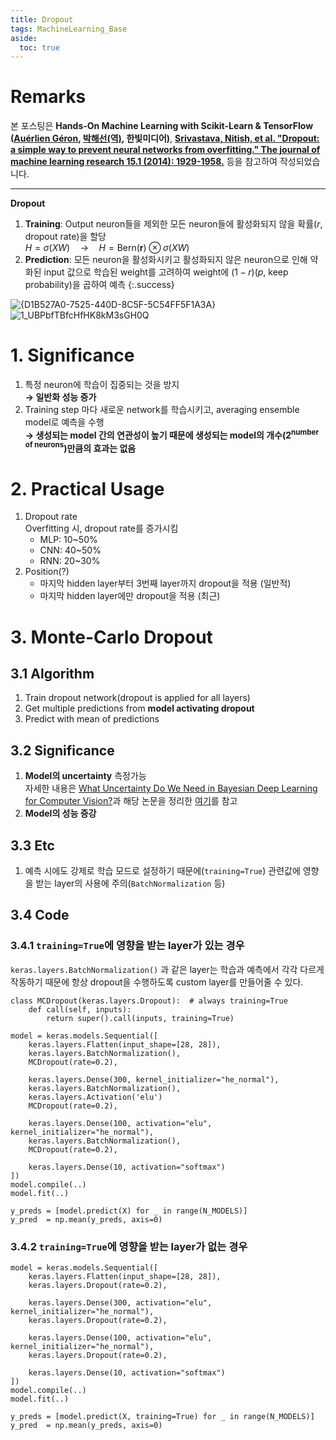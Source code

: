 ```yaml
---
title: Dropout
tags: MachineLearning_Base
aside:
  toc: true
---
```


# Remarks
본 포스팅은 **Hands-On Machine Learning with Scikit-Learn & TensorFlow ([Auérlien Géron](https://github.com/ageron/handson-ml), [박해선(역)](https://github.com/rickiepark/handson-ml), 한빛미디어)**, **[Srivastava, Nitish, et al. "Dropout: a simple way to prevent neural networks from overfitting." The journal of machine learning research 15.1 (2014): 1929-1958.](https://jmlr.org/papers/volume15/srivastava14a/srivastava14a.pdf)** 등을 참고하여 작성되었습니다.

<!--more-->
---

**Dropout**
1. **Training**: Output neuron들을 제외한 모든 neuron들에 활성화되지 않을 확률($r$, dropout rate)을 할당 \
$H = \sigma(XW) \quad → \quad H = \text{Bern}(\mathbf{r})⊗\sigma(XW)$
2. **Prediction**: 모든 neuron을 활성화시키고 활성화되지 않은 neuron으로 인해 약화된 input 값으로 학습된 weight를 고려하여 weight에 $(1-r)$($p$, keep probability)을 곱하여 예측
{:.success}

![{D1B527A0-7525-440D-8C5F-5C54FF5F1A3A}](/assets/{D1B527A0-7525-440D-8C5F-5C54FF5F1A3A}.png)
![1_UBPbfTBfcHfHK8kM3sGH0Q](/assets/1_UBPbfTBfcHfHK8kM3sGH0Q.png)


# 1. Significance
1. 특정 neuron에 학습이 집중되는 것을 방지 \
**→ 일반화 성능 증가**
2. Training step 마다 새로운 network를 학습시키고, averaging ensemble model로 예측을 수행 \
**→ 생성되는 model 간의 연관성이 높기 때문에 생성되는 model의 개수($2^\text{number of neurons}$)만큼의 효과는 없음**


# 2. Practical Usage
1. Dropout rate \
Overfitting 시, dropout rate를 증가시킴
    - MLP: 10~50%
    - CNN: 40~50%
    - RNN: 20~30%
2. Position(?)
    - 마지막 hidden layer부터 3번째 layer까지 dropout을 적용 (일반적)
    - 마지막 hidden layer에만 dropout을 적용 (최근)


# 3. Monte-Carlo Dropout
## 3.1 Algorithm
1. Train dropout network(dropout is applied for all layers)
2. Get multiple predictions from **model activating dropout**
3. Predict with mean of predictions

## 3.2 Significance
1. **Model의 uncertainty** 측정가능 \
자세한 내용은 [What Uncertainty Do We Need in Bayesian Deep Learning for Computer Vision?](https://papers.nips.cc/paper/2017/file/2650d6089a6d640c5e85b2b88265dc2b-Paper.pdf)과 해당 논문을 정리한 [여기](https://hongl.tistory.com/93)를 참고
2. **Model의 성능 증강**

## 3.3 Etc
1. 예측 시에도 강제로 학습 모드로 설정하기 때문에(`training=True`) 관련값에 영향을 받는 layer의 사용에 주의(`BatchNormalization` 등)

## 3.4 Code
### 3.4.1 `training=True`에 영향을 받는 layer가 있는 경우
`keras.layers.BatchNormalization()` 과 같은 layer는 학습과 예측에서 각각 다르게 작동하기 때문에 항상 dropout을 수행하도록 custom layer를 만들어줄 수 있다.

```
class MCDropout(keras.layers.Dropout):  # always training=True
    def call(self, inputs):
        return super().call(inputs, training=True)

model = keras.models.Sequential([
    keras.layers.Flatten(input_shape=[28, 28]),
    keras.layers.BatchNormalization(),
    MCDropout(rate=0.2),

    keras.layers.Dense(300, kernel_initializer="he_normal"),
    keras.layers.BatchNormalization(),
    keras.layers.Activation('elu')
    MCDropout(rate=0.2),

    keras.layers.Dense(100, activation="elu", kernel_initializer="he_normal"),
    keras.layers.BatchNormalization(),
    MCDropout(rate=0.2),

    keras.layers.Dense(10, activation="softmax")
])
model.compile(..)
model.fit(..)

y_preds = [model.predict(X) for _ in range(N_MODELS)]
y_pred  = np.mean(y_preds, axis=0)
```

### 3.4.2 `training=True`에 영향을 받는 layer가 없는 경우
```
model = keras.models.Sequential([
    keras.layers.Flatten(input_shape=[28, 28]),
    keras.layers.Dropout(rate=0.2),

    keras.layers.Dense(300, activation="elu", kernel_initializer="he_normal"),
    keras.layers.Dropout(rate=0.2),

    keras.layers.Dense(100, activation="elu", kernel_initializer="he_normal"),
    keras.layers.Dropout(rate=0.2),

    keras.layers.Dense(10, activation="softmax")
])
model.compile(..)
model.fit(..)

y_preds = [model.predict(X, training=True) for _ in range(N_MODELS)]
y_pred  = np.mean(y_preds, axis=0)
```
